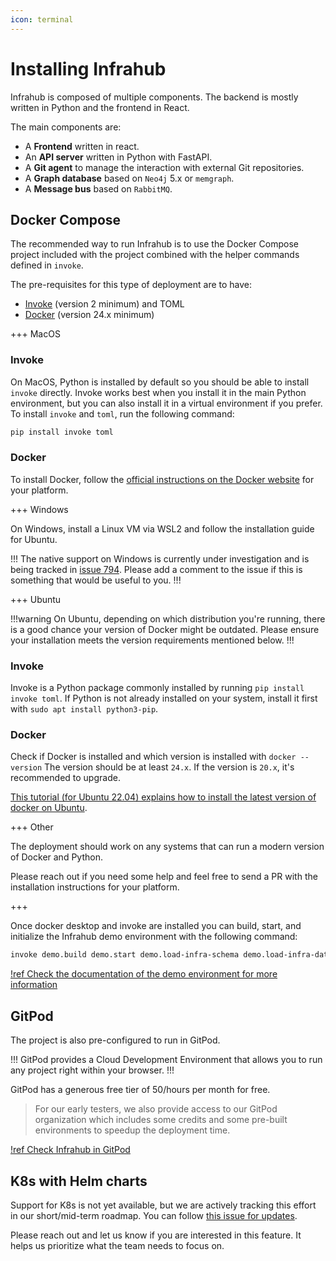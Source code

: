 ```yaml
---
icon: terminal
---
```

# Installing Infrahub

Infrahub is composed of multiple components. The backend is mostly written in Python and the frontend in React.

The main components are:

- A **Frontend** written in react.
- An **API server** written in Python with FastAPI.
- A **Git agent** to manage the interaction with external Git repositories.
- A **Graph database** based on `Neo4j` 5.x or `memgraph`.
- A **Message bus** based on `RabbitMQ`.

## Docker Compose

The recommended way to run Infrahub is to use the Docker Compose project included with the project combined with the helper commands defined in `invoke`.

The pre-requisites for this type of deployment are to have:

- [Invoke](https://www.pyinvoke.org) (version 2 minimum) and TOML
- [Docker](https://docs.docker.com/engine/install/) (version 24.x minimum)

+++ MacOS

### Invoke

On MacOS, Python is installed by default so you should be able to install `invoke` directly.
Invoke works best when you install it in the main Python environment, but you can also install it in a virtual environment if you prefer. To install `invoke` and `toml`, run the following command:

```sh
pip install invoke toml
```

### Docker

To install Docker, follow the [official instructions on the Docker website](https://docs.docker.com/desktop/install/mac-install/) for your platform.

+++ Windows

On Windows, install a Linux VM via WSL2 and follow the installation guide for Ubuntu.

!!!
The native support on Windows is currently under investigation and is being tracked in [issue 794](https://github.com/opsmill/infrahub/issues/794).
Please add a comment to the issue if this is something that would be useful to you.
!!!

+++ Ubuntu

!!!warning
On Ubuntu, depending on which distribution you're running, there is a good chance your version of Docker might be outdated. Please ensure your installation meets the version requirements mentioned below.
!!!

### Invoke

Invoke is a Python package commonly installed by running `pip install invoke toml`.
If Python is not already installed on your system, install it first with `sudo apt install python3-pip`.

### Docker

Check if Docker is installed and which version is installed with `docker --version`
The version should be at least `24.x`. If the version is `20.x`, it's recommended to upgrade.

[This tutorial (for Ubuntu 22.04) explains how to install the latest version of docker on Ubuntu](https://www.digitalocean.com/community/tutorials/how-to-install-and-use-docker-on-ubuntu-22-04).

+++ Other

The deployment should work on any systems that can run a modern version of Docker and Python.

Please reach out if you need some help and feel free to send a PR with the installation instructions for your platform.

+++

Once docker desktop and invoke are installed you can build, start, and initialize the Infrahub demo environment with the following command:

```sh
invoke demo.build demo.start demo.load-infra-schema demo.load-infra-data
```

[!ref Check the documentation of the demo environment for more information](../topics/local-demo-environment.md)

## GitPod

The project is also pre-configured to run in GitPod.

!!!
GitPod provides a Cloud Development Environment that allows you to run any project right within your browser.
!!!

GitPod has a generous free tier of 50/hours per month for free.
> For our early testers, we also provide access to our GitPod organization which includes some credits and some pre-built environments to speedup the deployment time.

[!ref Check Infrahub in GitPod](https://gitpod.io/#/github.com/opsmill/infrahub)

## K8s with Helm charts

Support for K8s is not yet available, but we are actively tracking this effort in our short/mid-term roadmap. You can follow [this issue for updates](https://github.com/opsmill/infrahub/issues/506).

Please reach out and let us know if you are interested in this feature. It helps us prioritize what the team needs to focus on.
